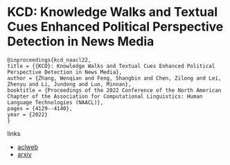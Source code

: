 # KCD: Knowledge Walks and Textual Cues Enhanced Political Perspective Detection in News Media

```
@inproceedings{kcd_naacl22,
title = {{KCD}: Knowledge Walks and Textual Cues Enhanced Political Perspective Detection in News Media},
author = {Zhang, Wenqian and Feng, Shangbin and Chen, Zilong and Lei, Zhenyu and Li, Jundong and Luo, Minnan},
booktitle = {Proceedings of the 2022 Conference of the North American Chapter of the Association for Computational Linguistics: Human Language Technologies (NAACL)},
pages = {4129--4140},
year = {2022}
}
```

links
- [aclweb](https://www.aclweb.org/anthology/2022.naacl-main.304/)
- [arxiv](https://arxiv.org/abs/2204.04046)
